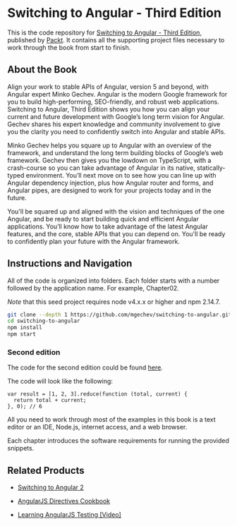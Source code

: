 # Switching to Angular - Third Edition
This is the code repository for [Switching to Angular - Third Edition](https://www.packtpub.com/web-development/switching-angular-third-edition?utm_source=github&utm_medium=repository&utm_campaign=9781788620703), published by [Packt](https://www.packtpub.com/?utm_source=github). It contains all the supporting project files necessary to work through the book from start to finish.

## About the Book

Align your work to stable APIs of Angular, version 5 and beyond, with Angular expert Minko Gechev. Angular is the modern Google framework for you to build high-performing, SEO-friendly, and robust web applications. Switching to Angular, Third Edition shows you how you can align your current and future development with Google’s long term vision for Angular. Gechev shares his expert knowledge and community involvement to give you the clarity you need to confidently switch into Angular and stable APIs.

Minko Gechev helps you square up to Angular with an overview of the framework, and understand the long term building blocks of Google’s web framework. Gechev then gives you the lowdown on TypeScript, with a crash-course so you can take advantage of Angular in its native, statically-typed environment. You’ll next move on to see how you can line up with Angular dependency injection, plus how Angular router and forms, and Angular pipes, are designed to work for your projects today and in the future.

You'll be squared up and aligned with the vision and techniques of the one Angular, and be ready to start building quick and efficient Angular applications. You’ll know how to take advantage of the latest Angular features, and the core, stable APIs that you can depend on. You'll be ready to confidently plan your future with the Angular framework.

## Instructions and Navigation
All of the code is organized into folders. Each folder starts with a number followed by the application name. For example, Chapter02.

*Note* that this seed project requires node v4.x.x or higher and npm 2.14.7.

```bash
git clone --depth 1 https://github.com/mgechev/switching-to-angular.git
cd switching-to-angular
npm install
npm start
```
### Second edition

The code for the second edition could be found [here](https://github.com/mgechev/getting-started-with-angular).

The code will look like the following:

```
var result = [1, 2, 3].reduce(function (total, current) { 
  return total + current; 
}, 0); // 6 
```

All you need to work through most of the examples in this book is a text editor or an IDE, Node.js, internet access, and a web browser.

Each chapter introduces the software requirements for running the provided snippets.

## Related Products
* [Switching to Angular 2](https://www.packtpub.com/web-development/switching-angular-2?utm_source=github&utm_medium=repository&utm_campaign=9781785886201)

* [AngularJS Directives Cookbook](https://www.packtpub.com/web-development/angularjs-directives-cookbook?utm_source=github&utm_medium=repository&utm_campaign=9781784395896)

* [Learning AngularJS Testing [Video]](https://www.packtpub.com/web-development/learning-angularjs-testing-video?utm_source=github&utm_medium=repository&utm_campaign=9781782174899)


